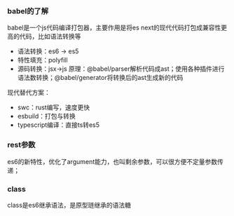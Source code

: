 ### babel的了解
babel是一个js代码编译打包器，主要作用是将es next的现代代码打包成兼容性更高的代码，比如语法转换等
- 语法转换：es6 -> es5
- 特性填充：polyfill
- 源码转换：jsx->js
原理：@babel/parser解析代码成ast；使用各种插件进行语法数转换；@babel/generator将转换后的ast生成新的代码

现代替代方案：
- swc：rust编写，速度更快
- esbuild：打包与转换
- typescript编译：直接ts转es5

### rest参数
es6的新特性，优化了argument能力，也叫剩余参数，可以很方便不定量参数传递；

### class
class是es6继承语法，是原型琏继承的语法糖